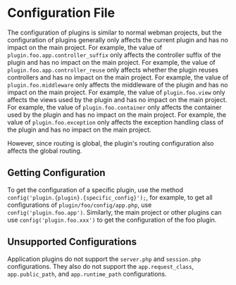 # Configuration File

The configuration of plugins is similar to normal webman projects, but the configuration of plugins generally only affects the current plugin and has no impact on the main project.
For example, the value of `plugin.foo.app.controller_suffix` only affects the controller suffix of the plugin and has no impact on the main project.
For example, the value of `plugin.foo.app.controller_reuse` only affects whether the plugin reuses controllers and has no impact on the main project.
For example, the value of `plugin.foo.middleware` only affects the middleware of the plugin and has no impact on the main project.
For example, the value of `plugin.foo.view` only affects the views used by the plugin and has no impact on the main project.
For example, the value of `plugin.foo.container` only affects the container used by the plugin and has no impact on the main project.
For example, the value of `plugin.foo.exception` only affects the exception handling class of the plugin and has no impact on the main project.

However, since routing is global, the plugin's routing configuration also affects the global routing.

## Getting Configuration
To get the configuration of a specific plugin, use the method `config('plugin.{plugin}.{specific_config}');`, for example, to get all configurations of `plugin/foo/config/app.php`, use `config('plugin.foo.app')`.
Similarly, the main project or other plugins can use `config('plugin.foo.xxx')` to get the configuration of the foo plugin.

## Unsupported Configurations
Application plugins do not support the `server.php` and `session.php` configurations. They also do not support the `app.request_class`, `app.public_path`, and `app.runtime_path` configurations.

